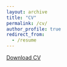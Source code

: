 ```yaml
---
layout: archive
title: "CV"
permalink: /cv/
author_profile: true
redirect_from:
  - /resume
---
```


[Download CV](/files/current-cv.pdf/)